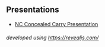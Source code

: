 ## Presentations

  - <a href="https://starrman777.github.io/presentation-nc-cch/" target="_blank">NC Concealed Carry Presentation</a>

###### developed using https://revealjs.com/